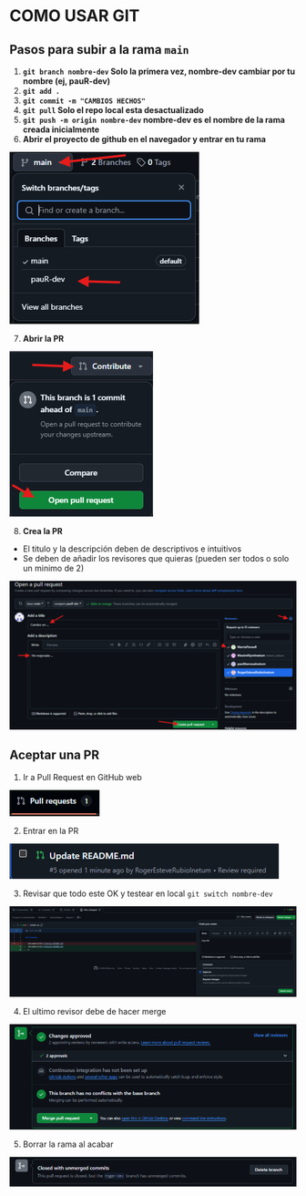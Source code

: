# COMO USAR GIT

## Pasos para subir a la rama `main`

1. **`git branch nombre-dev` Solo la primera vez, nombre-dev cambiar por tu nombre (ej, pauR-dev)**
2. **`git add .`**
3. **`git commit -m "CAMBIOS HECHOS"`**
4. **`git pull` Solo el repo local esta desactualizado**
5. **`git push -m origin nombre-dev` nombre-dev es el nombre de la rama creada inicialmente**
6. **Abrir el proyecto de github en el navegador y entrar en tu rama**

![alt text](../img/git_branch.png)

7. **Abrir la PR**

![alt text](../img/git_openpr.png)

8. **Crea la PR** 
- El titulo y la descripción deben de descriptivos e intuitivos
- Se deben de añadir los revisores que quieras (pueden ser todos o solo un minimo de 2)

![alt text](../img/git_createpr.png)

## Aceptar una PR

1. Ir a Pull Request en GitHub web

![alt text](../img/git_pr.png)

2. Entrar en la PR

![alt text](../img/git_prenter.png)

3. Revisar que todo este OK y testear en local `git switch nombre-dev`
 
![alt text](../img/git_sumbitreview.png)

4. El ultimo revisor debe de hacer merge

![alt text](../img/git_merge.png)

5. Borrar la rama al acabar
 
![alt text](../img/git_deletebranch.png)
